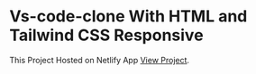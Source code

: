 # Vs-code-clone With HTML and Tailwind CSS Responsive
This Project Hosted on Netlify App [View Project](https://tubular-naiad-0dbe4b.netlify.app/).
